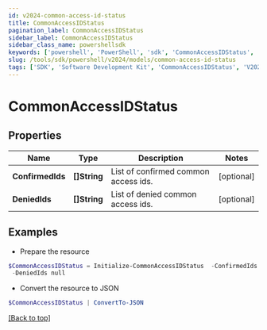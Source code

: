 ```yaml
---
id: v2024-common-access-id-status
title: CommonAccessIDStatus
pagination_label: CommonAccessIDStatus
sidebar_label: CommonAccessIDStatus
sidebar_class_name: powershellsdk
keywords: ['powershell', 'PowerShell', 'sdk', 'CommonAccessIDStatus', 'V2024CommonAccessIDStatus'] 
slug: /tools/sdk/powershell/v2024/models/common-access-id-status
tags: ['SDK', 'Software Development Kit', 'CommonAccessIDStatus', 'V2024CommonAccessIDStatus']
---
```



# CommonAccessIDStatus

## Properties

Name | Type | Description | Notes
------------ | ------------- | ------------- | -------------
**ConfirmedIds** | **[]String** | List of confirmed common access ids. | [optional] 
**DeniedIds** | **[]String** | List of denied common access ids. | [optional] 

## Examples

- Prepare the resource
```powershell
$CommonAccessIDStatus = Initialize-CommonAccessIDStatus  -ConfirmedIds null `
 -DeniedIds null
```

- Convert the resource to JSON
```powershell
$CommonAccessIDStatus | ConvertTo-JSON
```


[[Back to top]](#) 


